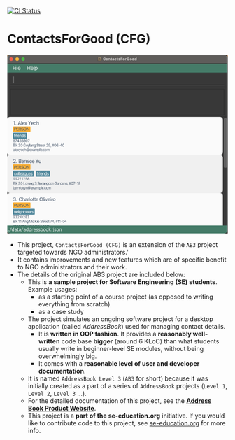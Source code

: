 [![CI Status](https://github.com/se-edu/addressbook-level3/workflows/Java%20CI/badge.svg)](https://github.com/se-edu/addressbook-level3/actions)
# ContactsForGood (CFG)
![Ui](docs/images/Ui.png)

* This project, `ContactsForGood (CFG)` is an extension of the `AB3` project targeted towards NGO administrators.'
* It contains improvements and new features which are of specific benefit to NGO administrators and their work.
* The details of the original AB3 project are included below:
  * This is **a sample project for Software Engineering (SE) students**.<br>
    Example usages:
    * as a starting point of a course project (as opposed to writing everything from scratch)
    * as a case study
  * The project simulates an ongoing software project for a desktop application (called _AddressBook_) used for managing contact details.
    * It is **written in OOP fashion**. It provides a **reasonably well-written** code base **bigger** (around 6 KLoC) than what students usually write in beginner-level SE modules, without being overwhelmingly big.
    * It comes with a **reasonable level of user and developer documentation**.
  * It is named `AddressBook Level 3` (`AB3` for short) because it was initially created as a part of a series of `AddressBook` projects (`Level 1`, `Level 2`, `Level 3` ...).
  * For the detailed documentation of this project, see the **[Address Book Product Website](https://se-education.org/addressbook-level3)**.
  * This project is a **part of the se-education.org** initiative. If you would like to contribute code to this project, see [se-education.org](https://se-education.org/#contributing-to-se-edu) for more info.
